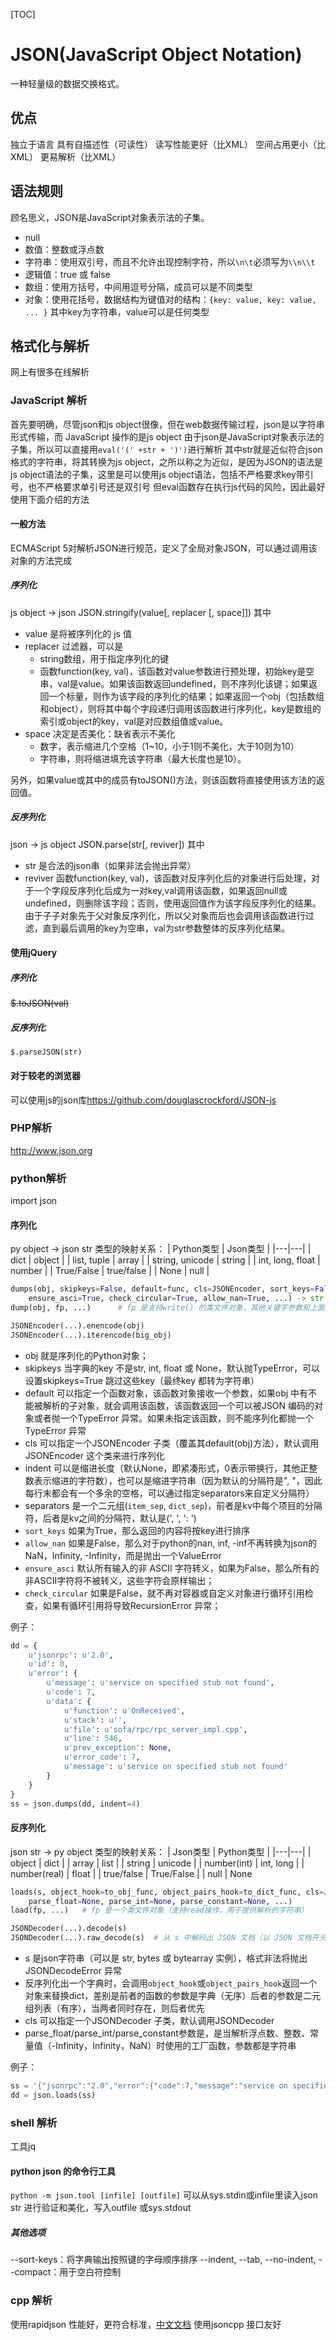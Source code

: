 [TOC]
# JSON(JavaScript Object Notation)
一种轻量级的数据交换格式。

## 优点
独立于语言
具有自描述性（可读性）
读写性能更好（比XML）
空间占用更小（比XML）
更易解析（比XML）

## 语法规则
顾名思义，JSON是JavaScript对象表示法的子集。
+ null
+ 数值：整数或浮点数
+ 字符串：使用双引号，而且不允许出现控制字符，所以`\n\t`必须写为`\\n\\t`
+ 逻辑值：true 或 false
+ 数组：使用方括号，中间用逗号分隔，成员可以是不同类型
+ 对象：使用花括号，数据结构为键值对的结构：`{key: value, key: value, ... }`
其中key为字符串，value可以是任何类型

## 格式化与解析
网上有很多在线解析

### JavaScript 解析
首先要明确，尽管json和js object很像，但在web数据传输过程，json是以字符串形式传输，而 JavaScript 操作的是js object
由于json是JavaScript对象表示法的子集，所以可以直接用`eval('(' +str + ')')`进行解析
其中str就是近似符合json格式的字符串，将其转换为js object，之所以称之为近似，是因为JSON的语法是js object语法的子集，这里是可以使用js object语法，包括不严格要求key带引号，也不严格要求单引号还是双引号
但eval函数存在执行js代码的风险，因此最好使用下面介绍的方法

#### 一般方法
ECMAScript 5对解析JSON进行规范，定义了全局对象JSON，可以通过调用该对象的方法完成
##### 序列化
js object -> json
JSON.stringify(value[, replacer [, space]])
其中
+ value 是将被序列化的 js 值
+ replacer 过滤器，可以是
    - string数组，用于指定序列化的键
    - 函数function(key, val)，该函数对value参数进行预处理，初始key是空串，val是value。如果该函数返回undefined，则不序列化该键；如果返回一个标量，则作为该字段的序列化的结果；如果返回一个obj（包括数组和object），则将其中每个字段递归调用该函数进行序列化，key是数组的索引或object的key，val是对应数组值或value。
+ space 决定是否美化：缺省表示不美化
    - 数字，表示缩进几个空格（1~10，小于1则不美化，大于10则为10）
    - 字符串，则将缩进填充该字符串（最大长度也是10）。

另外，如果value或其中的成员有toJSON()方法，则该函数将直接使用该方法的返回值。
##### 反序列化
json -> js object
JSON.parse(str[, reviver])
其中
+ str 是合法的json串（如果非法会抛出异常）
+ reviver 函数function(key, val)，该函数对反序列化后的对象进行后处理，对于一个字段反序列化后成为一对key,val调用该函数，如果返回null或undefined，则删除该字段；否则，使用返回值作为该字段反序列化的结果。由于子子对象先于父对象反序列化，所以父对象而后也会调用该函数进行过滤，直到最后调用的key为空串，val为str参数整体的反序列化结果。


#### 使用jQuery
##### 序列化
~~$.toJSON(val)~~
##### 反序列化
`$.parseJSON(str)`

#### 对于较老的浏览器
可以使用js的json库<https://github.com/douglascrockford/JSON-js>

### PHP解析
<http://www.json.org>

### python解析
import json
#### 序列化
py object -> json str
类型的映射关系：
| Python类型 | Json类型 |
|---|---|
| dict | object |
| list, tuple | array |
| string, unicode | string |
| int, long, float | number |
| True/False | true/false |
| None | null |
```py
dumps(obj, skipkeys=False, default=func, cls=JSONEncoder, sort_keys=False, indent=None, separators=(',', ':'),
    ensure_asci=True, check_circular=True, allow_nan=True, ...) -> str
dump(obj, fp, ...)      # fp 是支持write() 的类文件对象，其他关键字参数和上面一致，无返回值

JSONEncoder(...).enencode(obj)
JSONEncoder(...).iterencode(big_obj)
```
+ obj 就是序列化的Python对象；
+ skipkeys 当字典的key 不是str, int, float 或 None，默认抛TypeError，可以设置skipkeys=True 跳过这些key（最终key 都转为字符串）
+ default 可以指定一个函数对象，该函数对象接收一个参数，如果obj 中有不能被解析的子对象，就会调用该函数，该函数返回一个可以被JSON 编码的对象或者抛一个TypeError 异常。如果未指定该函数，则不能序列化都抛一个TypeError 异常
+ cls 可以指定一个JSONEncoder 子类（覆盖其default(obj)方法），默认调用JSONEncoder 这个类来进行序列化
+ indent 可以是缩进长度（默认None，即紧凑形式，0表示带换行，其他正整数表示缩进的字符数），也可以是缩进字符串（因为默认的分隔符是", "，因此每行末都会有一个多余的空格，可以通过指定separators来自定义分隔符）
+ separators 是一个二元组(`item_sep`, `dict_sep`)，前者是kv中每个项目的分隔符，后者是kv之间的分隔符，默认是(', ', ': ')
+ `sort_keys` 如果为True，那么返回的内容将按key进行排序
+ `allow_nan` 如果是False，那么对于python的nan, inf, -inf不再转换为json的NaN，Infinity, -Infinity，而是抛出一个ValueError
+ `ensure_asci` 默认所有输入的非 ASCII 字符转义，如果为False，那么所有的非ASCII字符将不被转义，这些字符会原样输出；
+ `check_circular` 如果是False，就不再对容器或自定义对象进行循环引用检查，如果有循环引用将导致RecursionError 异常；

例子：
```py
dd = {
    u'jsonrpc': u'2.0',
    u'id': 0,
    u'error': {
        u'message': u'service on specified stub not found',
        u'code': 7,
        u'data': {
            u'function': u'OnReceived',
            u'stack': u'',
            u'file': u'sofa/rpc/rpc_server_impl.cpp',
            u'line': 546,
            u'prev_exception': None,
            u'error_code': 7,
            u'message': u'service on specified stub not found'
        }
    }
}
ss = json.dumps(dd, indent=4)
```

#### 反序列化
json str -> py object
类型的映射关系：
| Json类型 | Python类型 |
|---|---|
| object | dict |
| array | list |
| string | unicode |
| number(int) | int, long |
| number(real) | float |
| true/false | True/False |
| null | None
```py
loads(s, object_hook=to_obj_func, object_pairs_hook=to_dict_func, cls=JSONDecoder,
    parse_float=None, parse_int=None, parse_constant=None, ...)
load(fp, ...)   # fp 是一个类文件对象（支持read操作，用于提供解析的字符串）

JSONDecoder(...).decode(s)
JSONDecoder(...).raw_decode(s)  # 从 s 中解码出 JSON 文档（以 JSON 文档开头的一个 str 对象）返回一个 Python 表示形式为 2 元组以及指明该文档在 s 中结束位置的序号。
```
+ s 是json字符串（可以是 str, bytes 或 bytearray 实例），格式非法将抛出JSONDecodeError 异常
+ 反序列化出一个字典时，会调用`object_hook`或`object_pairs_hook`返回一个对象来替换dict，差别是前者的函数的参数是字典（无序）后者的参数是二元组列表（有序），当两者同时存在，则后者优先
+ cls 可以指定一个JSONDecoder 子类，默认调用JSONDecoder
+ parse_float/parse_int/parse_constant参数是，是当解析浮点数、整数、常量值（-Infinity，Infinity，NaN）时使用的工厂函数，参数都是字符串

例子：
```py
ss = '{"jsonrpc":"2.0","error":{"code":7,"message":"service on specified stub not found","data":{"error_code":7,"line":546,"prev_exception":null,"file":"sofa\\/rpc\\/rpc_server_impl.cpp","function":"OnReceived","message":"service on specified stub not found","stack":""}},"id":0}'
dd = json.loads(ss)
```

### shell 解析
工具jq

#### python json 的命令行工具
`python -m json.tool [infile] [outfile]` 可以从sys.stdin或infile里读入json str 进行验证和美化，写入outfile 或sys.stdout

##### 其他选项
--sort-keys：将字典输出按照键的字母顺序排序
--indent, --tab, --no-indent, --compact：用于空白符控制

### cpp 解析
使用rapidjson 性能好，更符合标准，[中文文档](http://rapidjson.org/zh-cn/index.html)
使用jsoncpp 接口友好

